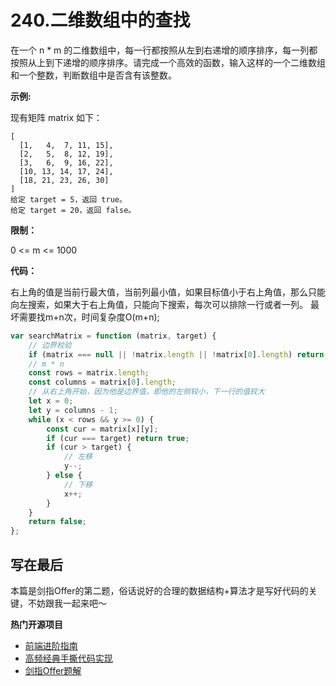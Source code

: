 # 240.二维数组中的查找

在一个 n * m 的二维数组中，每一行都按照从左到右递增的顺序排序，每一列都按照从上到下递增的顺序排序。请完成一个高效的函数，输入这样的一个二维数组和一个整数，判断数组中是否含有该整数。

**示例:**

现有矩阵 matrix 如下：

```
[
  [1,   4,  7, 11, 15],
  [2,   5,  8, 12, 19],
  [3,   6,  9, 16, 22],
  [10, 13, 14, 17, 24],
  [18, 21, 23, 26, 30]
]
给定 target = 5，返回 true。
给定 target = 20，返回 false。
```

**限制：**

0 <= m <= 1000

**代码：**

右上角的值是当前行最大值，当前列最小值，如果目标值小于右上角值，那么只能向左搜索，如果大于右上角值，只能向下搜索，每次可以排除一行或者一列。
最坏需要找m+n次，时间复杂度O(m+n);

```js
var searchMatrix = function (matrix, target) {
    // 边界校验
    if (matrix === null || !matrix.length || !matrix[0].length) return false;
    // m * n
    const rows = matrix.length;
    const columns = matrix[0].length;
    // 从右上角开始，因为他是边界值，即他的左侧较小，下一行的值较大
    let x = 0;
    let y = columns - 1;
    while (x < rows && y >= 0) {
        const cur = matrix[x][y];
        if (cur === target) return true;
        if (cur > target) {
            // 左移
            y--;
        } else {
            // 下移
            x++;
        }
    }
    return false;
};
```

## 写在最后

本篇是剑指Offer的第二题，俗话说好的合理的数据结构+算法才是写好代码的关键，不妨跟我一起来吧～

**热门开源项目**

* [前端进阶指南](https://github.com/webbj97/summary)
* [高频经典手撕代码实现](https://github.com/webbj97/fe-questions)
* [剑指Offer题解](https://github.com/webbj97/fe-questions/tree/master/docs/algorithm)